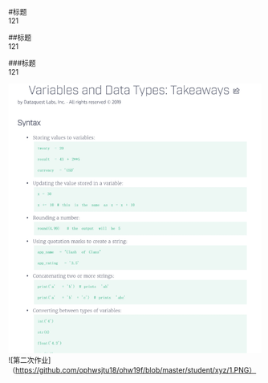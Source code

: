 #标题   
121

##标题  
121

###标题  
121

![第一次作业](https://github.com/ophwsjtu18/ohw19f/blob/master/student/xyz/%E6%8D%95%E8%8E%B7.PNG)
![第二次作业]（https://github.com/ophwsjtu18/ohw19f/blob/master/student/xyz/1.PNG）
